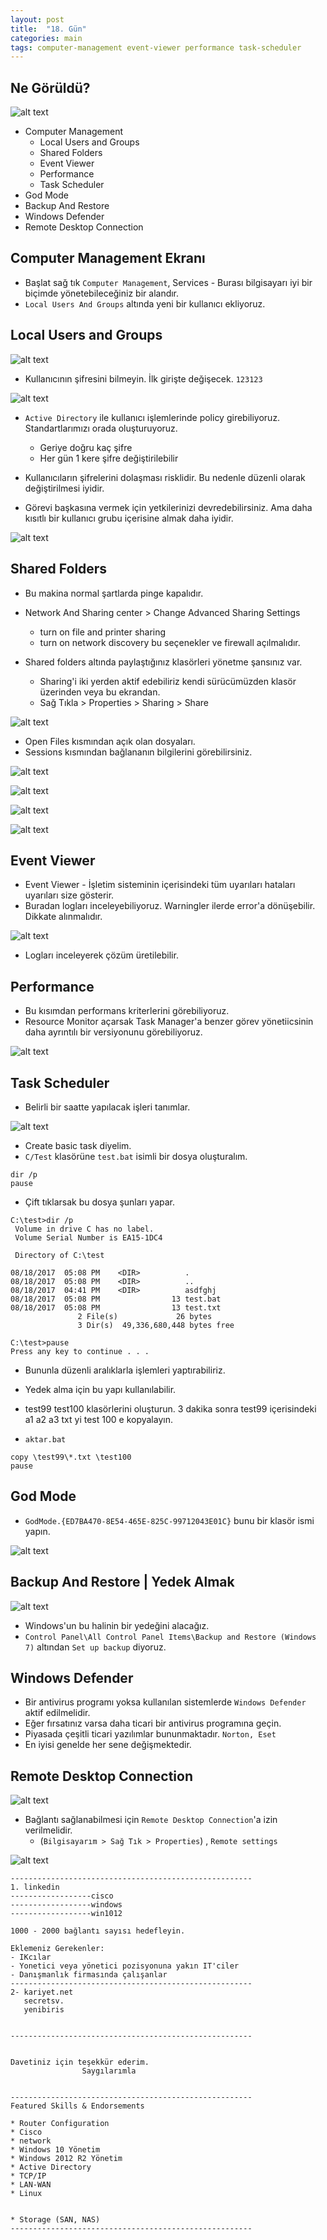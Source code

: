 ```yaml
---
layout: post
title:  "18. Gün"
categories: main
tags: computer-management event-viewer performance task-scheduler
---
```


## Ne Görüldü?

![alt text](https://github.com/acsariyildiz/sistem4/blob/gh-pages/images/17-09-23-03.png?raw=true "Logo Title Text 1")


* Computer Management
	* Local Users and Groups
	* Shared Folders
	* Event Viewer
	* Performance
	* Task Scheduler
* God Mode
* Backup And Restore
* Windows Defender
* Remote Desktop Connection

## Computer Management Ekranı

* Başlat sağ tık `Computer Management`, Services - Burası bilgisayarı iyi bir biçimde yönetebileceğiniz bir alandır.
* `Local Users And Groups` altında yeni bir kullanıcı ekliyoruz.


## Local Users and Groups


![alt text](https://github.com/acsariyildiz/sistem4/blob/gh-pages/images/17-08-18-1.png?raw=true "Logo Title Text 1")

* Kullanıcının şifresini bilmeyin. İlk girişte değişecek. `123123`

![alt text](https://github.com/acsariyildiz/sistem4/blob/gh-pages/images/17-08-18-2.png?raw=true "Logo Title Text 1")


* `Active Directory` ile kullanıcı işlemlerinde policy girebiliyoruz. Standartlarımızı orada oluşturuyoruz.
  * Geriye doğru kaç şifre
  * Her gün 1 kere şifre değiştirilebilir

* Kullanıcıların şifrelerini dolaşması risklidir. Bu nedenle düzenli olarak değiştirilmesi iyidir.
* Görevi başkasına vermek için yetkilerinizi devredebilirsiniz. Ama daha kısıtlı bir kullanıcı grubu içerisine almak daha iyidir.

![alt text](https://github.com/acsariyildiz/sistem4/blob/gh-pages/images/17-08-18-4.png?raw=true "Logo Title Text 1")

## Shared Folders


* Bu makina normal şartlarda pinge kapalıdır.
* Network And Sharing center > Change Advanced Sharing Settings 
  * turn on file and printer sharing
  * turn on network discovery bu seçenekler ve firewall açılmalıdır.

  
* Shared folders altında paylaştığınız klasörleri yönetme şansınız var.
  * Sharing'i iki yerden aktif edebiliriz kendi sürücümüzden klasör üzerinden veya bu ekrandan.
  * Sağ Tıkla > Properties > Sharing > Share
  
  
![alt text](https://github.com/acsariyildiz/sistem4/blob/gh-pages/images/17-08-18-5.png?raw=true "Logo Title Text 1")

* Open Files kısmından açık olan dosyaları.
* Sessions kısmından bağlananın bilgilerini görebilirsiniz.

![alt text](https://github.com/acsariyildiz/sistem4/blob/gh-pages/images/17-08-18-6.png?raw=true "Logo Title Text 1")


![alt text](https://github.com/acsariyildiz/sistem4/blob/gh-pages/images/17-08-18-7.png?raw=true "Logo Title Text 1")


![alt text](https://github.com/acsariyildiz/sistem4/blob/gh-pages/images/17-08-18-8.png?raw=true "Logo Title Text 1")


![alt text](https://github.com/acsariyildiz/sistem4/blob/gh-pages/images/17-08-18-9.png?raw=true "Logo Title Text 1")



## Event Viewer

* Event Viewer - İşletim sisteminin içerisindeki tüm uyarıları hataları uyarıları size gösterir.
* Buradan logları inceleyebiliyoruz. Warningler ilerde error'a dönüşebilir. Dikkate alınmalıdır.


![alt text](https://github.com/acsariyildiz/sistem4/blob/gh-pages/images/17-08-18-10.png?raw=true "Logo Title Text 1")

* Logları inceleyerek çözüm üretilebilir.

## Performance

* Bu kısımdan performans kriterlerini görebiliyoruz.
* Resource Monitor açarsak Task Manager'a benzer görev yönetiicsinin daha ayrıntılı bir versiyonunu görebiliyoruz.

![alt text](https://github.com/acsariyildiz/sistem4/blob/gh-pages/images/17-08-18-11.png?raw=true "Logo Title Text 1")


## Task Scheduler

* Belirli bir saatte yapılacak işleri tanımlar.


![alt text](https://github.com/acsariyildiz/sistem4/blob/gh-pages/images/17-08-18-12.png?raw=true "Logo Title Text 1")

* Create basic task diyelim.
* `C/Test` klasörüne `test.bat` isimli bir dosya oluşturalım.

```
dir /p
pause
```

* Çift tıklarsak bu dosya şunları yapar.

```
C:\test>dir /p
 Volume in drive C has no label.
 Volume Serial Number is EA15-1DC4

 Directory of C:\test

08/18/2017  05:08 PM    <DIR>          .
08/18/2017  05:08 PM    <DIR>          ..
08/18/2017  04:41 PM    <DIR>          asdfghj
08/18/2017  05:08 PM                13 test.bat
08/18/2017  05:08 PM                13 test.txt
               2 File(s)             26 bytes
               3 Dir(s)  49,336,680,448 bytes free

C:\test>pause
Press any key to continue . . .
```

* Bununla düzenli aralıklarla işlemleri yaptırabiliriz.
* Yedek alma için bu yapı kullanılabilir.

* test99 test100 klasörlerini oluşturun. 3 dakika sonra test99 içerisindeki a1 a2 a3 txt yi test 100 e kopyalayın.
* `aktar.bat`
```
copy \test99\*.txt \test100
pause
```

## God Mode

* `GodMode.{ED7BA470-8E54-465E-825C-99712043E01C}` bunu bir klasör ismi yapın.

![alt text](https://github.com/acsariyildiz/sistem4/blob/gh-pages/images/17-08-18-13.png?raw=true "Logo Title Text 1")



## Backup And Restore | Yedek Almak

![alt text](https://github.com/acsariyildiz/sistem4/blob/gh-pages/images/17-08-18-14.png?raw=true "Logo Title Text 1")


* Windows'un bu halinin bir yedeğini alacağız.
* `Control Panel\All Control Panel Items\Backup and Restore (Windows 7)` altından `Set up backup` diyoruz.

## Windows Defender

* Bir antivirus programı yoksa kullanılan sistemlerde `Windows Defender` aktif edilmelidir.
* Eğer fırsatınız varsa daha ticari bir antivirus programına geçin. 
* Piyasada çeşitli ticari yazılımlar bununmaktadır. `Norton, Eset` 
* En iyisi genelde her sene değişmektedir.

## Remote Desktop Connection

![alt text](https://github.com/acsariyildiz/sistem4/blob/gh-pages/images/17-08-18-15.png?raw=true "Logo Title Text 1")

* Bağlantı sağlanabilmesi için `Remote Desktop Connection`'a izin verilmelidir. 
	* (`Bilgisayarım > Sağ Tık > Properties`) , `Remote settings`

![alt text](https://github.com/acsariyildiz/sistem4/blob/gh-pages/images/17-08-18-16.png?raw=true "Logo Title Text 1")





```
------------------------------------------------------
1. linkedin
------------------cisco
------------------windows
------------------win1012

1000 - 2000 bağlantı sayısı hedefleyin.

Eklemeniz Gerekenler:
- IKcılar
- Yonetici veya yönetici pozisyonuna yakın IT'ciler
- Danışmanlık firmasında çalışanlar
------------------------------------------------------
2- kariyet.net
   secretsv.
   yenibiris


------------------------------------------------------


Davetiniz için teşekkür ederim.
				Saygılarımla
			

------------------------------------------------------
Featured Skills & Endorsements

* Router Configuration
* Cisco
* network
* Windows 10 Yönetim
* Windows 2012 R2 Yönetim
* Active Directory
* TCP/IP
* LAN-WAN
* Linux


* Storage (SAN, NAS)
------------------------------------------------------
```


